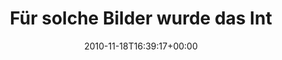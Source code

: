---
retweeted: false
source: <a href="http://termtter.org/" rel="nofollow">Termtter</a>
entities:
  hashtags: []
  symbols: []
  user_mentions: []
  urls: []
display_text_range:
- '0'
- '100'
favorite_count: '0'
id_str: '5299010126487552'
truncated: false
retweet_count: '2'
id: '5299010126487552'
created_at: Thu Nov 18 16:39:17 +0000 2010
favorited: false
full_text: 'Für solche Bilder wurde das Internet erfunden: http://soup.bascht.com/post/88627420/Ignore-The-Crane'
lang: de
tags:
- pesos:twitter
date: '2010-11-18T16:39:17+00:00'
src: https://twitter.com/bascht/status/5299010126487552
original_url: https://twitter.com/bascht/status/5299010126487552
type: twitter_tweet
text: 'Für solche Bilder wurde das Internet erfunden: http://soup.bascht.com/post/88627420/Ignore-The-Crane'
title: Für solche Bilder wurde das Int

---